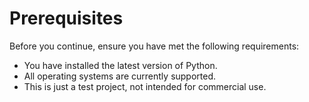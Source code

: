 # Prerequisites

Before you continue, ensure you have met the following requirements:

* You have installed the latest version of Python.
* All operating systems are currently supported.
* This is just a test project, not intended for commercial use.
